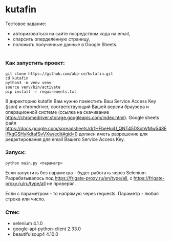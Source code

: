 # kutafin
Тестовое задание:
- авторизоваться на сайте посредством кода на email,
- спарсить оперделённую страницу,
- положить полученные данные в Google Sheets.
#
### Как запустить проект:
```
git clone https://github.com/abp-ce/kutafin.git
cd kutafin
python3 -m venv venv
source venv/bin/activate
pip install -r requirements.txt
```
В директорию kutafin Вам нужно поместить Ваш Service Access Key (json) и chromdriver, соответствующий Вашей версии браузера и операционной системе (ссылка на скачивание 
https://chromedriver.storage.googleapis.com/index.html).
Google sheets файл  https://docs.google.com/spreadsheets/d/1HFbeHuiU_QNT45DSohVMw548EiFkgGSHyKdtafSvVXw/edit#gid=0 должен иметь разрешение для редактирования для email Вашего Service Access Key.
### Запуск: 
```
python main.py <параметр>
```
Если запустить без параметра - будет работать через Selenium.
Разрабатывалось под https://frigate-proxy.ru/en/type/all, c https://frigate-proxy.ru/ru/type/all не проверял.

Если с параметром - то напрямую через requests. Параметр - любая строка или число.
### Стек:
- selenium 4.1.0
- google-api-python-client 2.33.0
- beautifulsoup4 4.10.0